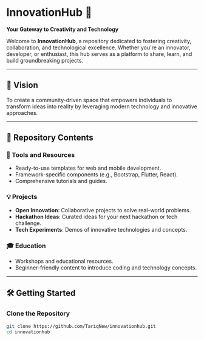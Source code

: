 # InnovationHub 🚀  
**Your Gateway to Creativity and Technology**  

Welcome to **InnovationHub**, a repository dedicated to fostering creativity, collaboration, and technological excellence. Whether you're an innovator, developer, or enthusiast, this hub serves as a platform to share, learn, and build groundbreaking projects.  

---

## 🌟 Vision  
To create a community-driven space that empowers individuals to transform ideas into reality by leveraging modern technology and innovative approaches.  

---

## 📂 Repository Contents  

### 🔧 Tools and Resources  
- Ready-to-use templates for web and mobile development.  
- Framework-specific components (e.g., Bootstrap, Flutter, React).  
- Comprehensive tutorials and guides.  

### 💡 Projects  
- **Open Innovation**: Collaborative projects to solve real-world problems.  
- **Hackathon Ideas**: Curated ideas for your next hackathon or tech challenge.  
- **Tech Experiments**: Demos of innovative technologies and concepts.  

### 🎓 Education  
- Workshops and educational resources.  
- Beginner-friendly content to introduce coding and technology concepts.  

---

## 🛠 Getting Started  

### Clone the Repository  
```bash  
git clone https://github.com/TariqNew/innovationhub.git  
cd innovationhub  
